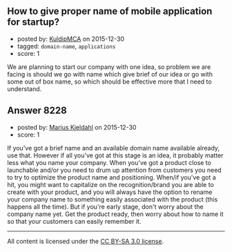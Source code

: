 ## How to give proper name of mobile application for startup?

- posted by: [KuldipMCA](https://stackexchange.com/users/44433/kuldipmca) on 2015-12-30
- tagged: `domain-name`, `applications`
- score: 1

<p>We are planning to start our company with one idea, so problem we are facing is should we go with name which give brief of our idea or go with some out of box name, so which should be effective more that I need to understand.</p>



## Answer 8228

- posted by: [Marius Kjeldahl](https://stackexchange.com/users/40331/marius-kjeldahl) on 2015-12-30
- score: 1

<p>If you've got a brief name and an available domain name available already, use that. However if all you've got at this stage is an idea, it probably matter less what you name your company. When you've got a product close to launchable and/or you need to drum up attention from customers you need to try to optimize the product name and positioning. When/if you've got a hit, you might want to capitalize on the recognition/brand you are able to create with your product, and you will always have the option to rename your company name to something easily associated with the product (this happens all the time). But if you're early stage, don't worry about the company name yet. Get the product ready, then worry about how to name it so that your customers can easily remember it.</p>




---

All content is licensed under the [CC BY-SA 3.0 license](https://creativecommons.org/licenses/by-sa/3.0/).
